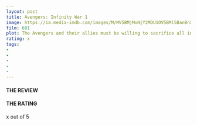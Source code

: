 ```yaml
---
layout: post
title: Avengers: Infinity War 1
image: https://ia.media-imdb.com/images/M/MV5BMjMxNjY2MDU1OV5BMl5BanBnXkFtZTgwNzY1MTUwNTM@._V1_UX182_CR0,0,182,268_AL_.jpg
film: 601
plot: The Avengers and their allies must be willing to sacrifice all in an attempt to defeat the powerful Thanos before his blitz of devastation and ruin puts an end to the universe.
rating: x
tags:
- 
- 
- 
- 
- 
---
```


#### THE REVIEW


#### THE RATING
x out of 5